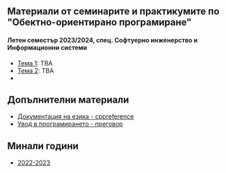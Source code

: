 ## Материали от семинарите и практикумите по "Обектно-ориентирано програмиране"
#### Летен семестър 2023/2024, спец. Софтуерно инженерство и Информационни системи

- [Тема 1](https://github.com/GeorgiTerziev02/Object-oriented_programming_FMI/tree/main/Sem.%2001): TBA
- [Тема 2](https://github.com/GeorgiTerziev02/Object-oriented_programming_FMI/tree/main/Sem.%2002): TBA
- 
## Допълнителни материали
- [Документация на езика - cppreference](https://en.cppreference.com/w/)
- [Увод в програмирането - преговор](https://github.com/GeorgiTerziev02/Introduction_to_programming_FMI)

## Минали години
- [2022-2023](https://github.com/GeorgiTerziev02/Object-oriented_programming_FMI/tree/2022-2023)
